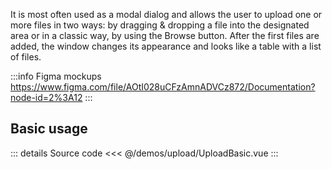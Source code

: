 It is most often used as a modal dialog and allows the user to upload one or more files in two ways:  by dragging & dropping a file into the designated area or in a classic way, by using the Browse button. After the first files are added, the window changes its appearance and looks like a table with a list of files.

:::info Figma mockups
https://www.figma.com/file/AOtI028uCFzAmnADVCz872/Documentation?node-id=2%3A12
:::

## Basic usage

<UploadBasic />

::: details Source code
<<< @/demos/upload/UploadBasic.vue
:::
